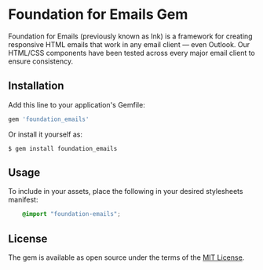 # Foundation for Emails Gem

Foundation for Emails (previously known as Ink) is a framework for creating responsive HTML emails that work in any email client &mdash; even Outlook. Our HTML/CSS components have been tested across every major email client to ensure consistency.

## Installation

Add this line to your application's Gemfile:

```ruby
gem 'foundation_emails'
```

Or install it yourself as:

    $ gem install foundation_emails

## Usage

To include in your assets, place the following in your desired stylesheets manifest:

```scss
    @import "foundation-emails";
```

## License

The gem is available as open source under the terms of the [MIT License](http://opensource.org/licenses/MIT).
